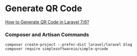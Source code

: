 # Generate QR Code

[How to Generate QR Code in Laravel 7/6?](https://www.itsolutionstuff.com/post/how-to-generate-qr-code-in-laravel-6example.html)

### Composer and Artisan Commands
```shell script
composer create-project --prefer-dist laravel/laravel blog
composer require simplesoftwareio/simple-qrcode
```
